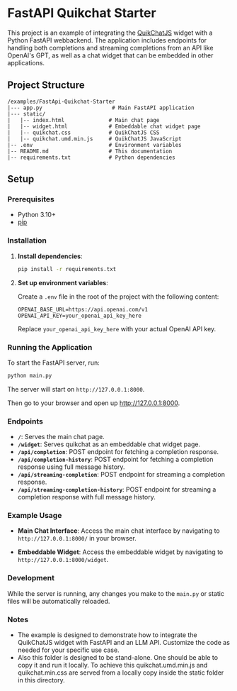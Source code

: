 # FastAPI Quikchat Starter

This project is an example of integrating the [QuikChatJS](https://github.com/deftio/quikchat) widget with a Python FastAPI webbackend. The application includes endpoints for handling both completions and streaming completions from an API like OpenAI's GPT, as well as a chat widget that can be embedded in other applications.

## Project Structure

```text
/examples/FastApi-Quikchat-Starter
|--- app.py                      # Main FastAPI application
|--- static/
|   |-- index.html              # Main chat page
|   |-- widget.html             # Embeddable chat widget page
|   |-- quikchat.css            # QuikChatJS CSS
|   |-- quikchat.umd.min.js     # QuikChatJS JavaScript
|-- .env                        # Environment variables
|-- README.md                   # This documentation
|-- requirements.txt            # Python dependencies
```

## Setup

### Prerequisites

- Python 3.10+
- [pip](https://pip.pypa.io/en/stable/)

### Installation


1. **Install dependencies**:

   ```bash
   pip install -r requirements.txt
   ```

2. **Set up environment variables**:

   Create a `.env` file in the root of the project with the following content:

   ```plaintext
   OPENAI_BASE_URL=https://api.openai.com/v1
   OPENAI_API_KEY=your_openai_api_key_here
   ```

   Replace `your_openai_api_key_here` with your actual OpenAI API key.

### Running the Application

To start the FastAPI server, run:

```bash
python main.py
```

The server will start on `http://127.0.0.1:8000`.

Then go to your browser and open up http://127.0.0.1:8000.


### Endpoints

- **`/`**: Serves the main chat page.
- **`/widget`**: Serves quikchat as an embeddable chat widget page.
- **`/api/completion`**: POST endpoint for fetching a completion response.
- **`/api/completion-history`**: POST endpoint for fetching a completion response using full message history.
- **`/api/streaming-completion`**: POST endpoint for streaming a completion response.
- **`/api/streaming-completion-history`**: POST endpoint for streaming a completion response with full message history.

### Example Usage

- **Main Chat Interface**: Access the main chat interface by navigating to `http://127.0.0.1:8000/` in your browser.
  
- **Embeddable Widget**: Access the embeddable widget by navigating to `http://127.0.0.1:8000/widget`.

### Development

While the server is running, any changes you make to the `main.py` or static files will be automatically reloaded.

### Notes

- The example is designed to demonstrate how to integrate the QuikChatJS widget with FastAPI and an LLM API. Customize the code as needed for your specific use case.
- Also this folder is designed to be stand-alone.  One should be able to copy it and run it locally.  To achieve this quikchat.umd.min.js and quikchat.min.css are served from a locally copy inside the static folder in this directory.
